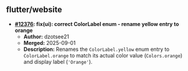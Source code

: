 ## flutter/website

- **[#12376](https://github.com/flutter/website/pull/12376): fix(ui): correct ColorLabel enum - rename yellow entry to orange**
  - **Author:** dzotsee21
  - **Merged:** 2025-09-01
  - **Description:** Renames the `ColorLabel.yellow` enum entry to `ColorLabel.orange` to match its actual color value (`Colors.orange`) and display label (`'Orange'`).

